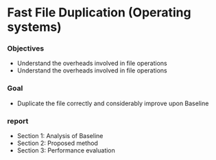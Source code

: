 # Fast File Duplication (Operating systems)
### Objectives
* Understand the overheads involved in file
operations<br>
* Understand the overheads involved in file
operations<br>
### Goal
* Duplicate the file correctly and considerably improve upon Baseline<br>
### report
* Section 1: Analysis of Baseline
* Section 2: Proposed method
* Section 3: Performance evaluation
